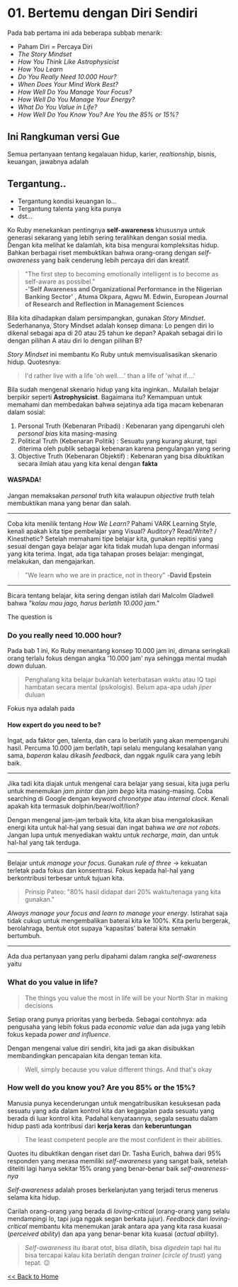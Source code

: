 # 01. Bertemu dengan Diri Sendiri

Pada bab pertama ini ada beberapa subbab menarik:
* Paham Diri = Percaya Diri
* *The Story Mindset*
* *How You Think Like Astrophysicist*
* *How You Learn*
* *Do You Really Need 10.000 Hour?*
* *When Does Your Mind Work Best?*
* *How Well Do You Manage Your Focus?*
* *How Well Do You Manage Your Energy?*
* *What Do You Value in Life?*
* *How Well Do You Know You? Are You the 85% or 15%?*

## Ini Rangkuman versi Gue

Semua pertanyaan tentang kegalauan hidup, karier, *realtionship*, bisnis, keuangan, jawabnya adalah <h2>Tergantung..</h2>

* Tergantung kondisi keuangan lo...
* Tergantung talenta yang kita punya
* dst...

Ko Ruby menekankan pentingnya **self-awareness** khususnya untuk generasi sekarang yang lebih sering teralihkan dengan sosial media. Dengan kita melihat ke dalamlah, kita bisa mengurai kompleksitas hidup. Bahkan berbagai riset membuktikan bahwa orang-orang dengan *self-awareness* yang baik cenderung lebih percaya diri dan kreatif. 

> "The first step to becoming emotionally intelligent is to become as self-aware as possibel." <br> **-'Self Awareness and Organizational Performance in the Nigerian Banking Sector' , Atuma Okpara, Agwu M. Edwin, European Journal of Research and Reflection in Management Sciences**

Bila kita dihadapkan dalam persimpangkan, gunakan *Story Mindset*. Sederhananya, Story Mindset adalah konsep dimana: Lo pengen diri lo dikenal sebagai apa di 20 atau 25 tahun ke depan? Apakah sebagai diri lo dengan pilihan A atau diri lo dengan pilihan B? <br>

*Story Mindset* ini membantu Ko Ruby untuk memvisualisasikan skenario hidup. Quotesnya:
> I'd rather live with a life 'oh well....' than a life of 'what if....'

Bila sudah mengenal skenario hidup yang kita inginkan.. Mulailah belajar berpikir seperti **Astrophysicist**. Bagaimana itu? Kemampuan untuk memahami dan membedakan bahwa sejatinya ada tiga macam kebenaran dalam sosial:
1. Personal Truth (Kebenaran Pribadi) : Kebenaran yang dipengaruhi oleh *personal bias* kita masing-masing
2. Political Truth (Kebenaran Politik) : Sesuatu yang kurang akurat, tapi diterima oleh publik sebagai kebenaran karena pengulangan yang sering
3. Objective Truth (Kebenaran Objektif) : Kebenaran yang bisa dibuktikan secara ilmiah atau yang kita kenal dengan **fakta**

<h4>WASPADA!</h4> 

Jangan memaksakan *personal truth* kita walaupun *objective truth* telah membuktikan mana yang benar dan salah.

---

Coba kita menilik tentang *How We Learn?* Pahami VARK Learning Style, kenali apakah kita tipe pembelajar yang Visual? Auditory? Read/Write? / Kinesthetic? Setelah memahami tipe belajar kita, gunakan repitisi yang sesuai dengan gaya belajar agar kita tidak mudah lupa dengan informasi yang kita terima. Ingat, ada tiga tahapan proses belajar: mengingat, melakukan, dan mengajarkan.

> "We learn who we are in practice, not in theory" -**David Epstein**

---
Bicara tentang belajar, kita sering dengan istilah dari Malcolm Gladwell bahwa *"kalau mau jago, harus berlatih 10.000 jam."* 

The question is <h3>Do you really need 10.000 hour?</h3>

Pada bab 1 ini, Ko Ruby menantang konsep 10.000 jam ini, dimana seringkali orang terlalu fokus dengan angka '10.000 jam' nya sehingga mental mudah *down* duluan. 

> Penghalang kita belajar bukanlah keterbatasan waktu atau IQ tapi hambatan secara mental (psikologis). Belum apa-apa udah *jiper* duluan

Fokus nya adalah pada <h4>How expert do you need to be?</h4> 

Ingat, ada faktor gen, talenta, dan cara lo berlatih yang akan mempengaruhi hasil. Percuma 10.000 jam berlatih, tapi selalu mengulang kesalahan yang sama, *baperan* kalau dikasih *feedback*, dan nggak *ngulik* cara yang lebih baik.

---

Jika tadi kita diajak untuk mengenal cara belajar yang sesuai, kita juga perlu untuk menemukan *jam pintar* dan *jam bego* kita masing-masing. Coba searching di Google dengan keyword *chronotype* atau *internal clock*. Kenali apakah kita termasuk dolphin/bear/wolf/lion?

Dengan mengenal jam-jam terbaik kita, kita akan bisa mengalokasikan energi kita untuk hal-hal yang sesuai dan ingat bahwa *we are not robots*. Jangan lupa untuk menyediakan waktu untuk *recharge*, *main*, dan untuk hal-hal yang tak terduga.

---

Belajar untuk *manage your focus*. Gunakan *rule of three* -> kekuatan terletak pada fokus dan konsentrasi. Fokus kepada hal-hal yang berkontribusi terbesar untuk tujuan kita.

> Prinsip Pateo: "80% hasil didapat dari 20% waktu/tenaga yang kita gunakan."

*Always manage your focus and learn to manage your energy*. Istirahat saja tidak cukup untuk mengembalikan baterai kita ke 100%. Kita perlu bergerak, berolahraga, bentuk otot supaya 'kapasitas' baterai kita semakin bertumbuh. 

---

Ada dua pertanyaan yang perlu dipahami dalam rangka *self-awareness* yaitu


<h3>What do you value in life?</h3>

> The things you value the most in life will be your North Star in making decisions

Setiap orang punya prioritas yang berbeda. Sebagai contohnya: ada pengusaha yang lebih fokus pada *economic value* dan ada juga yang lebih fokus kepada *power and influence*. 

Dengan mengenai value diri sendiri, kita jadi ga akan disibukkan membandingkan pencapaian kita dengan teman kita.

> Well, simply because you value different things. And that's okay

<h3>How well do you know you? Are you 85% or the 15%?</h3>

Manusia punya kecenderungan untuk mengatribusikan kesuksesan pada sesuatu yang ada dalam kontrol kita dan kegagalan pada sesuatu yang berada di luar kontrol kita. Padahal kenyataannya, segala sesuatu dalam hidup pasti ada kontribusi dari **kerja keras** dan **keberuntungan**

> The least competent people are the most confident in their abilities.

Quotes itu dibuktikan dengan riset dari Dr. Tasha Eurich, bahwa dari 95% responden yang merasa memiliki *self-awareness* yang sangat baik, setelah diteliti lagi hanya sekitar 15% orang yang benar-benar baik *self-awareness-nya*

*Self-awareness* adalah proses berkelanjutan yang terjadi terus menerus selama kita hidup.

Carilah orang-orang yang berada di *loving-critical* (orang-orang yang selalu mendampingi lo, tapi juga nggak segan berkata jujur). *Feedback* dari *loving-critical* membantu kita menemukan jarak antara apa yang kita rasa kuasai (*perceived ability*) dan apa yang benar-benar kita kuasai (*actual ability*).

> *Self-awareness* itu ibarat otot, bisa dilatih, bisa *digedein* tapi hal itu bisa tercapai kalau kita berlatih dengan *trainer* (*circle of trust*) yang tepat. 😉



[<< Back to Home](https://github.com/pockypoem/BookRecaps/blob/main/YouDoYou/README.MD)